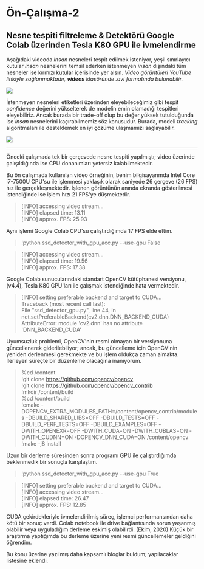 # Ön-Çalışma-2
## Nesne tespiti filtreleme & Detektörü Google Colab üzerinden Tesla K80 GPU ile ivmelendirme

Aşağıdaki videoda _insan_ nesneleri tespit edilmek isteniyor, yeşil sınırlayıcı kutular _insan_ nesnelerini temsil ederken istenmeyen _insan_ dışındaki tüm nesneler ise kırmızı kutular içerisinde yer alsın. _Video görüntüleri YouTube linkiyle sağlanmaktadır, **videos** klasöründe .avi formatında bulunabilir._

[![](http://img.youtube.com/vi/pvHzxhcg104/0.jpg)](http://www.youtube.com/watch?v=pvHzxhcg104 "MobileNET SSD | sample-1 | out-1")
  

İstenmeyen nesneleri etiketleri üzerinden eleyebileceğimiz gibi tespit _confidence_ değerini yükselterek de modelin emin olamadığı tespitleri eleyebiliriz. Ancak burada bir trade-off olup bu değer yüksek tutulduğunda ise _insan_ nesnelerini kaçırabilmemiz söz konusudur. Burada, modeli _tracking_ algoritmaları ile desteklemek en iyi çözüme ulaşmamızı sağlayabilir.

[![](http://img.youtube.com/vi/Rt-f-1R0pYY/0.jpg)](http://www.youtube.com/watch?v=Rt-f-1R0pYY "MobileNET SSD | sample-1 | out-2")

<hr>

Önceki çalışmada tek bir çerçevede nesne tespiti yapılmıştı; video üzerinde çalışıldığında ise CPU donanımları yetersiz kalabilmektedir. 

Bu ön çalışmada kullanılan video örneğinin, benim bilgisayarımda Intel Core i7-7500U CPU'su ile işlenmesi yaklaşık olarak saniyede 26 çerçeve (26 FPS) hız ile gerçekleşmektedir. İşlenen görüntünün anında ekranda gösterilmesi istendiğinde ise işlem hızı 21 FPS'ye düşmektedir. 
>[INFO] accessing video stream...<br>
[INFO] elapsed time: 13.11<br>
[INFO] approx. FPS: 25.93<br>

Aynı işlemi Google Colab CPU'su çalıştırdığımda 17 FPS elde ettim.
>!python ssd_detector_with_gpu_acc.py --use-gpu False

>[INFO] accessing video stream... <br>
[INFO] elapsed time: 19.56 <br>
[INFO] approx. FPS: 17.38 <br>

Google Colab sunucularındaki standart OpenCV kütüphanesi versiyonu, (v4.4), Tesla K80 GPU'ları ile çalışmak istendiğinde hata vermektedir.
>[INFO] setting preferable backend and target to CUDA...<br>
Traceback (most recent call last):<br>
  File "ssd_detector_gpu.py", line 44, in <module>  net.setPreferableBackend(cv2.dnn.DNN_BACKEND_CUDA)<br>
AttributeError: module 'cv2.dnn' has no attribute 'DNN_BACKEND_CUDA'
  
Uyumsuzluk problemi, OpenCV'nin resmi olmayan bir versiyonuna güncellenerek giderilebiliyor; ancak, bu güncelleme için OpenCV'nin yeniden derlenmesi gerekmekte ve bu işlem oldukça zaman almakta. İlerleyen süreçte bir düzenleme olacağına inanıyorum.
>%cd /content <br>
!git clone https://github.com/opencv/opencv <br>
!git clone https://github.com/opencv/opencv_contrib <br>
!mkdir /content/build <br>
%cd /content/build <br>
!cmake -DOPENCV_EXTRA_MODULES_PATH=/content/opencv_contrib/modules  -DBUILD_SHARED_LIBS=OFF  -DBUILD_TESTS=OFF  -DBUILD_PERF_TESTS=OFF -DBUILD_EXAMPLES=OFF -DWITH_OPENEXR=OFF -DWITH_CUDA=ON -DWITH_CUBLAS=ON -DWITH_CUDNN=ON -DOPENCV_DNN_CUDA=ON /content/opencv <br>
!make -j8 install

Uzun bir derleme süresinden sonra programı GPU ile çalıştırdığımda beklenmedik bir sonuçla karşılaştım.
>!python ssd_detector_with_gpu_acc.py --use-gpu True

>[INFO] setting preferable backend and target to CUDA... <br>
[INFO] accessing video stream... <br>
[INFO] elapsed time: 26.47 <br>
[INFO] approx. FPS: 12.85 <br>

CUDA çekirdekleriyle ivmelendirilmiş süreç, işlemci performansından daha kötü bir sonuç verdi. Colab notebook ile drive bağlantısında sorun yaşanmış olabilir veya uyguladığım derleme eskimiş olabilirdi. (Ekim, 2020) Küçük bir araştırma yaptığımda bu derleme üzerine yeni resmi güncellemeler geldiğini öğrendim.

Bu konu üzerine yazılmış daha kapsamlı bloglar buldum; yapılacaklar listesine eklendi.

